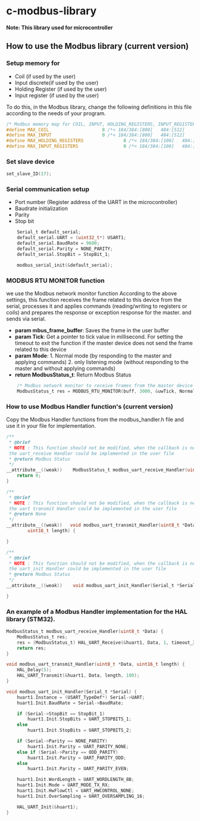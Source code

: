 # c-modbus-library
**Note: This library used for microcontroller**

## How to use the Modbus library (current version)

### Setup memory for
- Coil (if used by the user)
- Input discrete(if used by the user)
- Holding Register (if used by the user)
- Input register (if used by the user)

To do this, in the Modbus library, change the following definitions in this file according to the needs of your program.

```c
/* Modbus memory map for COIL, INPUT, HOLDING_REGISTERS, INPUT_REGISTERS */
#define MAX_COIL      				8 /*< 184/384:[800]   484:[512]     584/984/884:[2000]    M84:[64] */
#define MAX_INPUT      				0 /*< 184/384:[800]   484:[512]     584/984/884:[2000]    M84:[64] */
#define MAX_HOLDING_REGISTERS       		8 /*< 184/384:[100]   484:[254]     584/984/884:[125]    M84:[64] */
#define MAX_INPUT_REGISTERS         		0 /*< 184/384:[100]   484:[32]     584/984/884:[125]    M84:[4] */
```

### Set slave device
```c
set_slave_ID(17);
```

### Serial communication setup
- Port number (Register address of the UART in the microcontroller)
- Baudrate initialization
- Parity
- Stop bit

```c
    Serial_t default_serial;
    default_serial.UART = (uint32_t*) USART1;
    default_serial.BaudRate = 9600;
    default_serial.Parity = NONE_PARITY;
    default_serial.StopBit = StopBit_1;

    modbus_serial_init(&default_serial);
```

### MODBUS RTU MONITOR function
we use the Modbus network monitor function According to the above settings, this function receives the frame related to this device from the serial, processes it and applies commands (reading/writing to registers or coils) and prepares the response or exception response for the master. and sends via serial.

- **param mbus_frame_buffer**: Saves the frame in the user buffer
- **param Tick**: Get a pointer to tick value in millisecond. For setting the timeout to exit the function if the master device  does not send the frame related to this device
- **param Mode**: 1. Normal mode (by responding to the master and applying commands) 2. only listening mode (without responding to the master and without applying commands)
- **return ModbusStatus_t**: Return Modbus Status 

```c
	/* Modbus network monitor to receive frames from the master device */
	ModbusStatus_t res = MODBUS_RTU_MONITOR(buff, 3000, &uwTick, Normal);
```

### How to use Modbus Handler function's (current version)

Copy the Modbus Handler functions from the modbus_handler.h file and use it in your file for implementation.

```c
/**
 * @brief
 * NOTE : This function should not be modified, when the callback is needed,
 the uart_receive Handler could be implemented in the user file
 * @return Modbus Status
 */
__attribute__((weak))	 ModbusStatus_t modbus_uart_receive_Handler(uint8_t *Data) {
	return 0;
}

/**
 * @brief
 * NOTE : This function should not be modified, when the callback is needed,
 the uart transmit Handler could be implemented in the user file
 * @return None
 */
__attribute__((weak)) 	void modbus_uart_transmit_Handler(uint8_t *Data,
		uint16_t length) {

}

/**
 * @brief
 * NOTE : This function should not be modified, when the callback is needed,
 the uart_init Handler could be implemented in the user file
 * @return Modbus Status
 */
__attribute__((weak))	 void modbus_uart_init_Handler(Serial_t *Serial) {

} 
```


### An example of a Modbus Handler implementation for the HAL library (STM32).

```c
ModbusStatus_t modbus_uart_receive_Handler(uint8_t *Data) {
	ModbusStatus_t res;
	res = (ModbusStatus_t) HAL_UART_Receive(&huart1, Data, 1, timeout_3_5C);
	return res;
}

void modbus_uart_transmit_Handler(uint8_t *Data, uint16_t length) {
	HAL_Delay(5);
	HAL_UART_Transmit(&huart1, Data, length, 100);
}

void modbus_uart_init_Handler(Serial_t *Serial) {
	huart1.Instance = (USART_TypeDef*) Serial->UART;
	huart1.Init.BaudRate = Serial->BaudRate;

	if (Serial->StopBit == StopBit_1)
		huart1.Init.StopBits = UART_STOPBITS_1;
	else
		huart1.Init.StopBits = UART_STOPBITS_2;

	if (Serial->Parity == NONE_PARITY)
		huart1.Init.Parity = UART_PARITY_NONE;
	else if (Serial->Parity == ODD_PARITY)
		huart1.Init.Parity = UART_PARITY_ODD;
	else
		huart1.Init.Parity = UART_PARITY_EVEN;

	huart1.Init.WordLength = UART_WORDLENGTH_8B;
	huart1.Init.Mode = UART_MODE_TX_RX;
	huart1.Init.HwFlowCtl = UART_HWCONTROL_NONE;
	huart1.Init.OverSampling = UART_OVERSAMPLING_16;

	HAL_UART_Init(&huart1);
}
```
